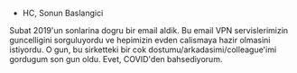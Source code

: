 * HC, Sonun Baslangici

Subat 2019'un sonlarina dogru bir email aldik. Bu email VPN servislerimizin guncelligini sorguluyordu ve hepimizin evden calismaya hazir olmasini istiyordu.
O gun, bu sirketteki bir cok dostumu/arkadasimi/colleague'imi gordugum son gun oldu. Evet, COVID'den bahsediyorum.
